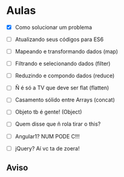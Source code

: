 # Aulas

- [x] Como solucionar um problema
- [ ] Atualizando seus códigos para ES6
- [ ] Mapeando e transformando dados (map)
- [ ] Filtrando e selecionando dados (filter)
- [ ] Reduzindo e compondo dados (reduce)
- [ ] Ñ é só a TV que deve ser flat (flatten)
- [ ] Casamento sólido entre Arrays (concat)
- [ ] Objeto tb é gente! (Object)
- [ ] Quem disse que ñ rola tirar o this?
- [ ] Angular1? NUM PODE C!!!
- [ ] jQuery? Aí vc ta de zoera!


## Aviso
